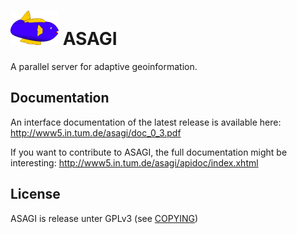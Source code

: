 ![logo](documentation/images/asagi.png "ASAGI") ASAGI
=====================================================

A parallel server for adaptive geoinformation.

Documentation
-------------

An interface documentation of the latest release is available here:
http://www5.in.tum.de/asagi/doc_0_3.pdf

If you want to contribute to ASAGI, the full documentation might be interesting:
http://www5.in.tum.de/asagi/apidoc/index.xhtml

License
-------

ASAGI is release unter GPLv3 (see [COPYING](COPYING))
